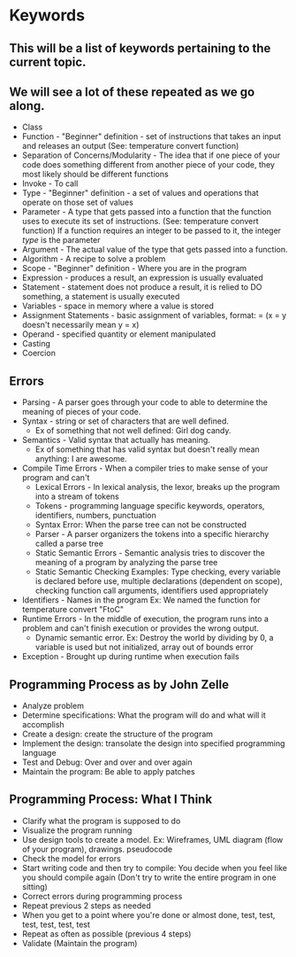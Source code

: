 # Keywords

## This will be a list of keywords pertaining to the current topic. 
## We will see a lot of these repeated as we go along.

* Class
* Function - "Beginner" definition - set of instructions that takes an input and releases an output (See: temperature convert function)
* Separation of Concerns/Modularity - The idea that if one piece of your code does something different from another piece of your code, they most likely should be different functions
* Invoke - To call
* Type - "Beginner" definition - a set of values and operations that operate on those set of values
* Parameter - A type that gets passed into a function that the function uses to execute its set of instructions. (See: temperature convert function) If a function requires an integer to be passed to it, the integer *type* is the parameter
* Argument - The actual value of the type that gets passed into a function. 
* Algorithm - A recipe to solve a problem
* Scope - "Beginner" definition - Where you are in the program 
* Expression - produces a result, an expression is usually evaluated
* Statement - statement does not produce a result, it is relied to DO something, a statement is usually executed
* Variables - space in memory where a value is stored
* Assignment Statements - basic assignment of variables, format: <variable> = <expression> (x = y doesn't necessarily mean y = x)
* Operand - specified quantity or element manipulated
* Casting
* Coercion 

## Errors
* Parsing - A parser goes through your code to able to determine the meaning of pieces of your code.
* Syntax - string or set of characters that are well defined. 
    * Ex of something that not well defined: Girl dog candy.
* Semantics - Valid syntax that actually has meaning. 
    * Ex of something that has valid syntax but doesn't really mean anything: I are awesome. 
* Compile Time Errors - When a compiler tries to make sense of your program and can't 
    * Lexical Errors - In lexical analysis, the lexor, breaks up the program into a stream of tokens
    * Tokens - programming language specific keywords, operators, identifiers, numbers, punctuation
    * Syntax Error: When the parse tree can not be constructed 
    * Parser - A parser organizers the tokens into a specific hierarchy called a parse tree
    * Static Semantic Errors - Semantic analysis tries to discover the meaning of a program by analyzing the parse tree
    * Static Semantic Checking Examples: Type checking, every variable is declared before use, multiple declarations (dependent on scope), checking function call arguments, identifiers used appropriately  
* Identifiers - Names in the program Ex: We named the function for temperature convert "FtoC"
* Runtime Errors - In the middle of execution, the program runs into a problem and can't finish execution or provides the wrong output.
    * Dynamic semantic error. Ex: Destroy the world by dividing by 0, a variable is used but not initialized, array out of bounds error 
* Exception - Brought up during runtime when execution fails 




## Programming Process as by John Zelle
* Analyze problem 
* Determine specifications: What the program will do and what will it accomplish
* Create a design: create the structure of the program
* Implement the design: transolate the design into specified programming language
* Test and Debug: Over and over and over again
* Maintain the program: Be able to apply patches 

## Programming Process: What I Think
* Clarify what the program is supposed to do
* Visualize the program running 
* Use design tools to create a model. Ex: Wireframes, UML diagram (flow of your program), drawings. pseudocode 
* Check the model for errors 
* Start writing code and then try to compile: You decide when you feel like you should compile again (Don't try to write the entire program in one sitting)
* Correct errors during programming process
* Repeat previous 2 steps as needed
* When you get to a point where you're done or almost done, test, test, test, test, test, test
* Repeat as often as possible (previous 4 steps)
* Validate (Maintain the program)

